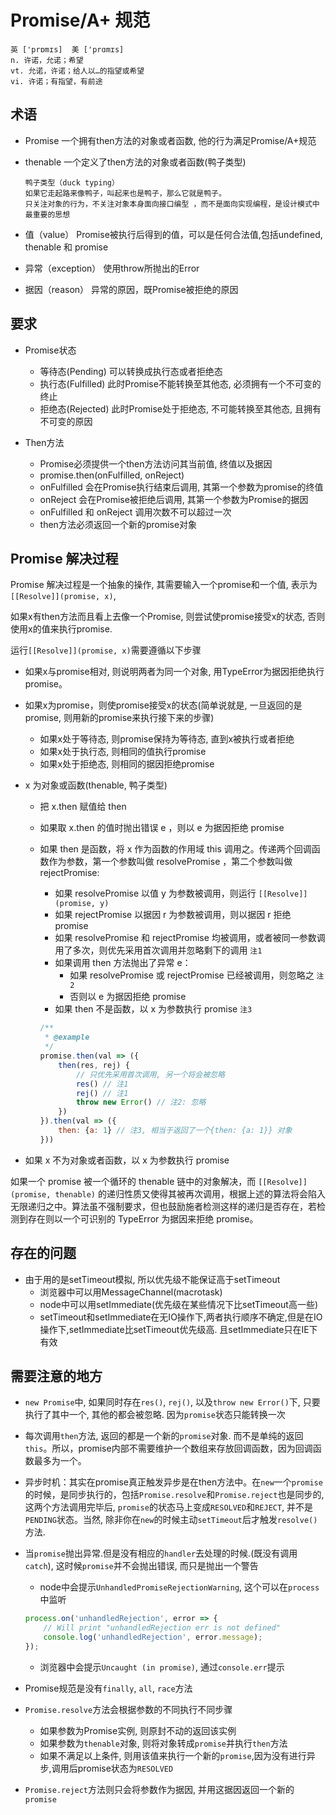 # Promise/A+ 规范

```
英 ['prɒmɪs]  美 ['prɑmɪs]
n. 许诺，允诺；希望
vt. 允诺，许诺；给人以…的指望或希望
vi. 许诺；有指望，有前途
```

## 术语

- Promise 一个拥有then方法的对象或者函数, 他的行为满足Promise/A+规范
- thenable 一个定义了then方法的对象或者函数(鸭子类型)

    ``` 
    鸭子类型（duck typing）
    如果它走起路来像鸭子，叫起来也是鸭子，那么它就是鸭子。
    只关注对象的行为，不关注对象本身面向接口编型 ，而不是面向实现编程，是设计模式中最重要的思想
    ```
- 值（value） Promise被执行后得到的值，可以是任何合法值,包括undefined, thenable 和 promise
- 异常（exception） 使用throw所抛出的Error
- 据因（reason） 异常的原因，既Promise被拒绝的原因

## 要求

- Promise状态
    - 等待态(Pending) 可以转换成执行态或者拒绝态
    - 执行态(Fulfilled) 此时Promise不能转换至其他态, 必须拥有一个不可变的终止
    - 拒绝态(Rejected) 此时Promise处于拒绝态, 不可能转换至其他态, 且拥有不可变的原因

- Then方法
    - Promise必须提供一个then方法访问其当前值, 终值以及据因
    - promise.then(onFulfilled, onReject)
    - onFulfilled 会在Promise执行结束后调用, 其第一个参数为promise的终值
    - onReject 会在Promise被拒绝后调用, 其第一个参数为Promise的据因
    - onFulfilled 和 onReject 调用次数不可以超过一次
    - then方法必须返回一个新的promise对象


## Promise 解决过程

Promise 解决过程是一个抽象的操作, 其需要输入一个promise和一个值, 表示为`[[Resolve]](promise, x)`,

如果x有then方法而且看上去像一个Promise, 则尝试使promise接受x的状态, 否则使用x的值来执行promise.


运行`[[Resolve]](promise, x)`需要遵循以下步骤

- 如果x与promise相对, 则说明两者为同一个对象, 用TypeError为据因拒绝执行promise。

- 如果x为promise，则使promise接受x的状态(简单说就是, 一旦返回的是promise, 则用新的promise来执行接下来的步骤)
    - 如果x处于等待态, 则promise保持为等待态, 直到x被执行或者拒绝
    - 如果x处于执行态, 则相同的值执行promise
    - 如果x处于拒绝态, 则相同的据因拒绝promise


- x 为对象或函数(thenable, 鸭子类型)
    - 把 x.then 赋值给 then
    - 如果取 x.then 的值时抛出错误 e ，则以 e 为据因拒绝 promise
    - 如果 then 是函数，将 x 作为函数的作用域 this 调用之。传递两个回调函数作为参数，第一个参数叫做 resolvePromise ，第二个参数叫做 rejectPromise:
        - 如果 resolvePromise 以值 y 为参数被调用，则运行 `[[Resolve]](promise, y)`
        - 如果 rejectPromise 以据因 r 为参数被调用，则以据因 r 拒绝 promise
        - 如果 resolvePromise 和 rejectPromise 均被调用，或者被同一参数调用了多次，则优先采用首次调用并忽略剩下的调用 `注1`
        - 如果调用 then 方法抛出了异常 e：
            - 如果 resolvePromise 或 rejectPromise 已经被调用，则忽略之 `注2`
            - 否则以 e 为据因拒绝 promise
        - 如果 then 不是函数，以 x 为参数执行 promise `注3`
    
        ``` javascript
        /**
         * @example
         */
        promise.then(val => ({
            then(res, rej) {
                // 只优先采用首次调用, 另一个将会被忽略
                res() // 注1
                rej() // 注1
                throw new Error() // 注2: 忽略
            })
        }).then(val => ({
            then: {a: 1} // 注3, 相当于返回了一个{then: {a: 1}} 对象
        }))
        ```
- 如果 x 不为对象或者函数，以 x 为参数执行 promise


如果一个 promise 被一个循环的 thenable 链中的对象解决，而 `[[Resolve]](promise, thenable)` 的递归性质又使得其被再次调用，根据上述的算法将会陷入无限递归之中。算法虽不强制要求，但也鼓励施者检测这样的递归是否存在，若检测到存在则以一个可识别的 TypeError 为据因来拒绝 promise。

## 存在的问题

- 由于用的是setTimeout模拟, 所以优先级不能保证高于setTimeout
    - 浏览器中可以用MessageChannel(macrotask)
    - node中可以用setImmediate(优先级在某些情况下比setTimeout高一些)
    - setTimeout和setImmediate在无IO操作下,两者执行顺序不确定,但是在IO操作下,setImmediate比setTimeout优先级高. 且setImmediate只在IE下有效


## 需要注意的地方

- `new Promise`中, 如果同时存在`res()`, `rej()`, 以及`throw new Error()`下, 只要执行了其中一个, 其他的都会被忽略. 因为`promise`状态只能转换一次

- 每次调用`then`方法, 返回的都是一个新的`promise`对象. 而不是单纯的返回`this`。所以，promise内部不需要维护一个数组来存放回调函数，因为回调函数最多为一个。

- 异步时机：其实在promise真正触发异步是在then方法中。在`new`一个`promise`的时候，是同步执行的，包括`Promise.resolve`和`Promise.reject`也是同步的, 这两个方法调用完毕后, `promise`的状态马上变成`RESOLVED`和`REJECT`, 并不是`PENDING`状态。当然, 除非你在`new`的时候主动`setTimeout`后才触发`resolve()`方法.

- 当`promise`抛出异常.但是没有相应的`handler`去处理的时候.(既没有调用`catch`), 这时候`promise`并不会抛出错误, 而只是抛出一个警告
    - node中会提示`UnhandledPromiseRejectionWarning`, 这个可以在`process`中监听
    
    ```javascript
    process.on('unhandledRejection', error => {
        // Will print "unhandledRejection err is not defined"
        console.log('unhandledRejection', error.message);
    });
    ```
    - 浏览器中会提示`Uncaught (in promise)`, 通过`console.err`提示

- Promise规范是没有`finally`, `all`, `race`方法
- `Promise.resolve`方法会根据参数的不同执行不同步骤
    - 如果参数为Promise实例, 则原封不动的返回该实例
    - 如果参数为`thenable`对象, 则将对象转成`promise`并执行`then`方法
    - 如果不满足以上条件, 则用该值来执行一个新的`promise`,因为没有进行异步,调用后promise状态为`RESOLVED`
- `Promise.reject`方法则只会将参数作为据因, 并用这据因返回一个新的`promise`